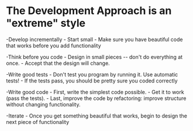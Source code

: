# The Development Approach is an "extreme" style

-Develop incrementally
    - Start small
    - Make sure you have beautiful code that works before you add functionality

-Think before you code
    - Design in small pieces -- don't do everything at once.
    - Accept that the design will change.


-Write good tests
    - Don't test you program by running it. Use automatic tests!
    - If the tests pass, you should be pretty sure you coded correctly

-Write good code
    - First, write the simplest code possible.
    - Get it to work (pass the tests).
    - Last, improve the code by refactoring: improve structure without changing functionality.


-Iterate
    - Once you get something beautiful that works, begin to design the next piece of functionality